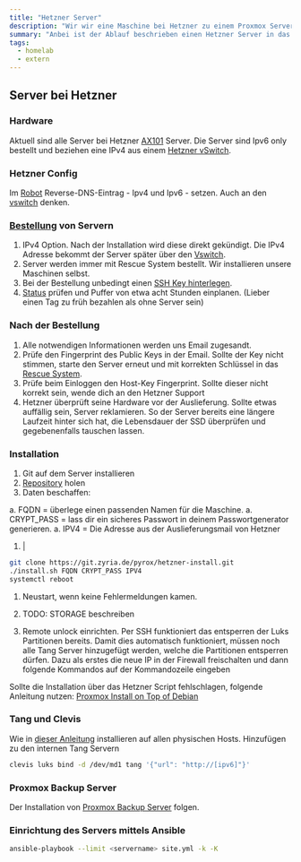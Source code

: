 ```yaml
---
title: "Hetzner Server"
description: "Wir wir eine Maschine bei Hetzner zu einem Proxmox Server machen."
summary: "Anbei ist der Ablauf beschrieben einen Hetzner Server in das System einzubinden."
tags:
  - homelab
  - extern
---
```


## Server bei Hetzner

### Hardware

Aktuell sind alle Server bei Hetzner [AX101](https://www.hetzner.com/de/dedicated-rootserver/ax101) Server.
Die Server sind Ipv6 only bestellt und beziehen eine IPv4 aus einem [Hetzner vSwitch](https://docs.hetzner.com/de/robot/dedicated-server/network/vswitch/).

### Hetzner Config

Im [Robot](https://robot.hetzner.com/server) Reverse-DNS-Eintrag - Ipv4 und Ipv6 - setzen. Auch an den [vswitch](https://robot.hetzner.com/vswitch/index) denken.

### [Bestellung](https://robot.hetzner.com/order) von Servern

1. IPv4 Option. Nach der Installation wird diese direkt gekündigt. Die IPv4 Adresse bekommt der Server später über den [Vswitch](https://robot.hetzner.com/vswitch/index).
1. Server werden immer mit Rescue System bestellt. Wir installieren unsere Maschinen selbst.
1. Bei der Bestellung unbedingt einen [SSH Key hinterlegen](https://robot.hetzner.com/key/index).
1. [Status](https://docs.hetzner.com/de/general/others/order-processing/) prüfen und Puffer von etwa acht Stunden einplanen. (Lieber einen Tag zu früh bezahlen als ohne Server sein)

### Nach der Bestellung

1. Alle notwendigen Informationen werden uns Email zugesandt.
1. Prüfe den Fingerprint des Public Keys in der Email. Sollte der Key nicht stimmen, starte den Server erneut und mit korrekten Schlüssel in das [Rescue System](https://robot.hetzner.com/server).
1. Prüfe beim Einloggen den Host-Key Fingerprint. Sollte dieser nicht korrekt sein, wende dich an den Hetzner Support
1. Hetzner überprüft seine Hardware vor der Auslieferung. Sollte etwas auffällig sein, Server reklamieren. So der Server bereits eine längere Laufzeit hinter sich hat, die Lebensdauer der SSD überprüfen und gegebenenfalls tauschen lassen.

### Installation

1. Git auf dem Server installieren
1. [Repository](https://git.casa-due-pur.de/fabrice.kirchner/hetzner-install.git) holen
1. Daten beschaffen:

  a. FQDN = überlege einen passenden Namen für die Maschine.
  a. CRYPT_PASS = lass dir ein sicheres Passwort in deinem Passwortgenerator
    generieren.
  a. IPV4 = Die Adresse aus der Auslieferungsmail von Hetzner

1. |

  ```bash
  git clone https://git.zyria.de/pyrox/hetzner-install.git
  ./install.sh FQDN CRYPT_PASS IPV4
  systemctl reboot
  ```

1. Neustart, wenn keine Fehlermeldungen kamen.

1. TODO: STORAGE beschreiben
1. Remote unlock einrichten.
    Per SSH funktioniert das entsperren der Luks Partitionen bereits. Damit dies automatisch funktioniert, müssen noch alle Tang Server hinzugefügt werden, welche die Partitionen entsperren dürfen. Dazu als erstes die neue IP in der Firewall freischalten und dann folgende Kommandos auf der Kommandozeile eingeben

Sollte die Installation über das Hetzner Script fehlschlagen, folgende Anleitung nutzen:
[Proxmox Install on Top of Debian](https://pve.proxmox.com/wiki/Install_Proxmox_VE_on_Debian_11_Bullseye)

### Tang und Clevis

Wie in [dieser Anleitung](https://www.networkshinobi.com/clevis-and-tang-network-bound-disk-encryption/) installieren auf allen physischen Hosts.
Hinzufügen zu den internen Tang Servern

```bash
clevis luks bind -d /dev/md1 tang '{"url": "http://[ipv6]"}'
```

### Proxmox Backup Server

Der Installation von [Proxmox Backup Server](https://pbs.proxmox.com/docs/installation.html) folgen.

### Einrichtung des Servers mittels Ansible

```Bash
ansible-playbook --limit <servername> site.yml -k -K
```
